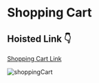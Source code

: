 # Shopping Cart

## Hoisted Link 👇

[Shopping Cart Link](https://ugamraj.github.io/Shopping-Cart/)

![shoppingCart](https://github.com/UgamRaj/Shopping-Cart/assets/124122714/0e4d85f8-e6ed-4737-997d-eb13575577d7)

